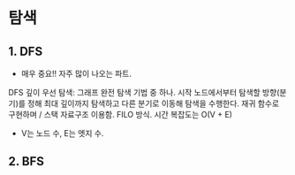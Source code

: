 # 탐색

## 1. DFS
* 매우 중요!! 자주 많이 나오는 파트.

DFS 깊이 우선 탐색:
그래프 완전 탐색 기법 중 하나. 시작 노드에서부터 탐색할 방향(분기)를 정해 최대 깊이까지 탐색하고 다른 분기로 이동해 탐색을 수행한다.
재귀 함수로 구현하며 / 스택 자료구조 이용함. FILO 방식.
시간 복잡도는 O(V + E)
- V는 노드 수, E는 엣지 수.

## 2. BFS
